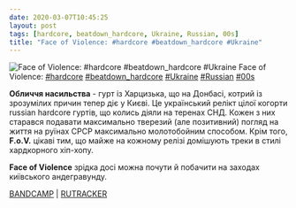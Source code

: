 ```yaml
---
date: 2020-03-07T10:45:25
layout: post
tags: [hardcore, beatdown_hardcore, Ukraine, Russian, 00s]
title: "Face of Violence: #hardcore #beatdown_hardcore #Ukraine"
---
```

![Face of Violence: #hardcore #beatdown_hardcore #Ukraine](https://res.cloudinary.com/vast-space-unexplored/image/upload/q_auto,dpr_auto,w_auto/photos/photo_913_07-03-2020_10-45-25.jpg)
Face of Violence: [#hardcore](/tags/#hardcore) [#beatdown_hardcore](/tags/#beatdown_hardcore) [#Ukraine](/tags/#Ukraine) [#Russian](/tags/#Russian) [#00s](/tags/#00s)

**Обличчя насильства** - гурт із Харцизька, що на Донбасі, котрий із зрозумілих причин тепер діє у Києві. Це український релікт цілої когорти russian hardcore гуртів, що колись діяли на теренах СНД. Кожен з них старався подавати максимально тверезий (але позитивний) погляд на життя на руїнах СРСР максимально молотобойним способом. Крім того, **F.o.V.** цікаві тим, що майже на кожному релізі домішують треки в стилі хардкорного хіп-хопу.

**Face of Violence** зрідка досі можна почути й побачити на заходах київського андегравунду.

[BANDCAMP](https://faceofviolence2009.bandcamp.com/album/face-of-violence-ep-2009) \| [RUTRACKER](https://rutracker.org/forum/viewtopic.php?t=2025747)
